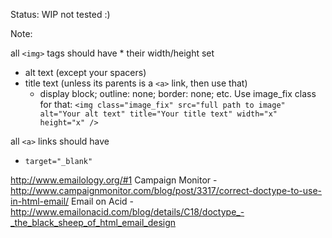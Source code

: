 Status: WIP
not tested :)

Note:

all `<img>` tags should have 
	* their width/height set
  * alt text (except your spacers)
  * title text (unless its parents is a `<a>` link, then use that)
	* display block; outline: none; border: none; etc. Use image_fix class for that:
`<img class="image_fix" src="full path to image" alt="Your alt text" title="Your title text" width="x" height="x" />`

all `<a>` links should have
  * `target="_blank"`

http://www.emailology.org/#1
Campaign Monitor - http://www.campaignmonitor.com/blog/post/3317/correct-doctype-to-use-in-html-email/
Email on Acid - http://www.emailonacid.com/blog/details/C18/doctype_-_the_black_sheep_of_html_email_design
